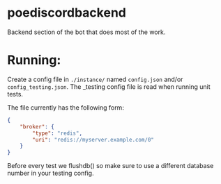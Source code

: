# poediscordbackend
Backend section of the bot that does most of the work.

Running:
====
Create a config file in `./instance/` named `config.json` and/or `config_testing.json`. The _testing config file is read when running unit tests.

The file currently has the following form:
```json
{
    "broker": {
        "type": "redis",
        "uri": "redis://myserver.example.com/0"
    }
}
```

Before every test we flushdb() so make sure to use a different database number in your testing config.